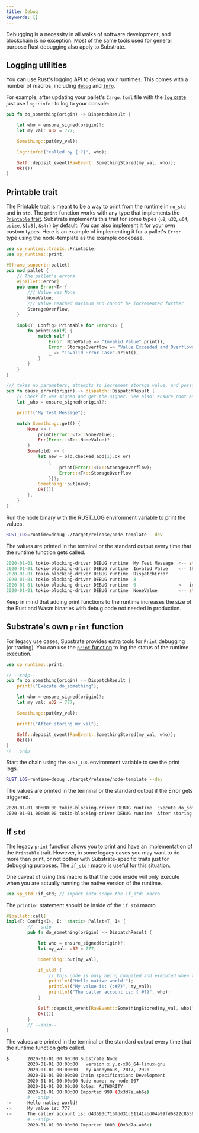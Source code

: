 ```yaml
---
title: Debug
keywords: []
---
```


Debugging is a necessity in all walks of software development, and blockchain is no exception. Most
of the same tools used for general purpose Rust debugging also apply to Substrate.

## Logging utilities

You can use Rust's logging API to debug your runtimes. This comes with a number of macros, including
[`debug`](https://docs.rs/log/0.4.14/log/macro.debug.html) and [`info`](https://docs.rs/log/0.4.14/log/macro.info.html).

For example, after updating your pallet's `Cargo.toml` file with the [`log` crate](https://crates.io/crates/log)
just use `log::info!` to log to your console:

```rust
pub fn do_something(origin) -> DispatchResult {

	let who = ensure_signed(origin)?;
	let my_val: u32 = 777;

	Something::put(my_val);

	log::info!("called by {:?}", who);

	Self::deposit_event(RawEvent::SomethingStored(my_val, who));
	Ok(())
}
```

## Printable trait

The Printable trait is meant to be a way to print from the runtime in `no_std` and in `std`. The
`print` function works with any type that implements the
[`Printable` trait](/rustdocs/latest/sp_runtime/traits/trait.Printable.html).
Substrate implements this trait for some types (`u8`, `u32`, `u64`, `usize`, `&[u8]`, `&str`) by
default. You can also implement it for your own custom types. Here is an example of implementing it
for a pallet's `Error` type using the node-template as the example codebase.

```rust
use sp_runtime::traits::Printable;
use sp_runtime::print;
```

```rust
#[frame_support::pallet]
pub mod pallet {
	// The pallet's errors
	#[pallet::error]
	pub enum Error<T> {
		/// Value was None
		NoneValue,
		/// Value reached maximum and cannot be incremented further
		StorageOverflow,
	}

	impl<T: Config> Printable for Error<T> {
		fn print(&self) {
			match self {
				Error::NoneValue => "Invalid Value".print(),
				Error::StorageOverflow => "Value Exceeded and Overflowed".print(),
				_ => "Invalid Error Case".print(),
			}
		}
	}
}
```

```rust
/// takes no parameters, attempts to increment storage value, and possibly throws an error
pub fn cause_error(origin) -> dispatch::DispatchResult {
	// Check it was signed and get the signer. See also: ensure_root and ensure_none
	let _who = ensure_signed(origin)?;

	print!("My Test Message");

	match Something::get() {
		None => {
			print(Error::<T>::NoneValue);
			Err(Error::<T>::NoneValue)?
		}
		Some(old) => {
			let new = old.checked_add(1).ok_or(
				{
					print(Error::<T>::StorageOverflow);
					Error::<T>::StorageOverflow
				})?;
			Something::put(new);
			Ok(())
		},
	}
}
```

Run the node binary with the RUST_LOG environment variable to print the values.

```sh
RUST_LOG=runtime=debug ./target/release/node-template --dev
```

The values are printed in the terminal or the standard output every time that the runtime function gets called.

```rust
2020-01-01 tokio-blocking-driver DEBUG runtime  My Test Message  <-- str implements Printable by default
2020-01-01 tokio-blocking-driver DEBUG runtime  Invalid Value    <-- the custom string from NoneValue
2020-01-01 tokio-blocking-driver DEBUG runtime  DispatchError
2020-01-01 tokio-blocking-driver DEBUG runtime  8
2020-01-01 tokio-blocking-driver DEBUG runtime  0                <-- index value from the Error enum definition
2020-01-01 tokio-blocking-driver DEBUG runtime  NoneValue        <-- str which holds the name of the ident of the error
```

Keep in mind that adding print functions to the runtime increases the size of the Rust and Wasm binaries with debug code not needed in production.

## Substrate's own `print` function

For legacy use cases, Substrate provides extra tools for `Print` debugging (or tracing). You can use
the [`print` function](/rustdocs/latest/sp_runtime/fn.print.html) to log the
status of the runtime execution.

```rust
use sp_runtime::print;

// --snip--
pub fn do_something(origin) -> DispatchResult {
	print!("Execute do_something");

	let who = ensure_signed(origin)?;
	let my_val: u32 = 777;

	Something::put(my_val);

	print!("After storing my_val");

	Self::deposit_event(RawEvent::SomethingStored(my_val, who));
	Ok(())
}
// --snip--
```

Start the chain using the `RUST_LOG` environment variable to see the print logs.

```sh
RUST_LOG=runtime=debug ./target/release/node-template --dev
```

The values are printed in the terminal or the standard output if the Error gets triggered.

```sh
2020-01-01 00:00:00 tokio-blocking-driver DEBUG runtime  Execute do_something
2020-01-01 00:00:00 tokio-blocking-driver DEBUG runtime  After storing my_val
```

## If `std`

The legacy `print` function allows you to print and have an implementation of the `Printable` trait.
However, in some legacy cases you may want to do more than print, or not bother with
Substrate-specific traits just for debugging purposes. The
[`if_std!` macro](/rustdocs/latest/sp_std/macro.if_std.html) is useful for this
situation.

One caveat of using this macro is that the code inside will only execute when you are actually
running the native version of the runtime.

```rust
use sp_std::if_std; // Import into scope the if_std! macro.
```

The `println!` statement should be inside of the `if_std` macro.

```rust
#[pallet::call]
impl<T: Config<I>, I: 'static> Pallet<T, I> {
		// --snip--
		pub fn do_something(origin) -> DispatchResult {

			let who = ensure_signed(origin)?;
			let my_val: u32 = 777;

			Something::put(my_val);

			if_std! {
				// This code is only being compiled and executed when the `std` feature is enabled.
				println!("Hello native world!");
				println!("My value is: {:#?}", my_val);
				println!("The caller account is: {:#?}", who);
			}

			Self::deposit_event(RawEvent::SomethingStored(my_val, who));
			Ok(())
		}
		// --snip--
}
```

The values are printed in the terminal or the standard output every time that the runtime function
gets called.

```sh
$		2020-01-01 00:00:00 Substrate Node
		2020-01-01 00:00:00   version x.y.z-x86_64-linux-gnu
		2020-01-01 00:00:00   by Anonymous, 2017, 2020
		2020-01-01 00:00:00 Chain specification: Development
		2020-01-01 00:00:00 Node name: my-node-007
		2020-01-01 00:00:00 Roles: AUTHORITY
		2020-01-01 00:00:00 Imported 999 (0x3d7a…ab6e)
		# --snip--
->		Hello native world!
->		My value is: 777
->		The caller account is: d43593c715fdd31c61141abd04a99fd6822c8558854ccde39a5684e7a56da27d (5GrwvaEF...)
		# --snip--
		2020-01-01 00:00:00 Imported 1000 (0x3d7a…ab6e)

```
